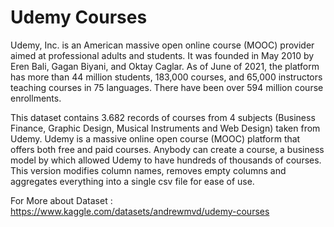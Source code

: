 # Udemy Courses 
Udemy, Inc. is an American massive open online course (MOOC) provider aimed at professional adults and students. It was founded in May 2010 by Eren Bali, Gagan Biyani, and Oktay Caglar. As of June of 2021, the platform has more than 44 million students, 183,000 courses, and 65,000 instructors teaching courses in 75 languages. There have been over 594 million course enrollments.

This dataset contains 3.682 records of courses from 4 subjects (Business Finance, Graphic Design, Musical Instruments and Web Design) taken from Udemy. Udemy is a massive online open course (MOOC) platform that offers both free and paid courses. Anybody can create a course, a business model by which allowed Udemy to have hundreds of thousands of courses. This version modifies column names, removes empty columns and aggregates everything into a single csv file for ease of use.

For More about Dataset : https://www.kaggle.com/datasets/andrewmvd/udemy-courses
